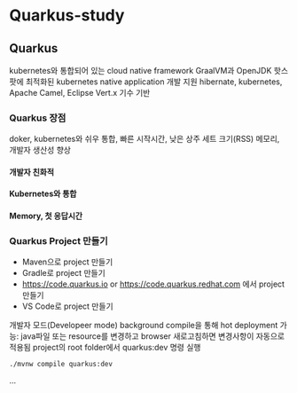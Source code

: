 # Quarkus-study

## Quarkus 
kubernetes와 통합되어 있는 cloud native framework
GraalVM과 OpenJDK 핫스팟에 최적화된 kubernetes native application 개발 지원
hibernate, kubernetes, Apache Camel, Eclipse Vert.x 기수 기반

### Quarkus 장점
doker, kubernetes와 쉬우 통합, 빠른 시작시간, 낮은 상주 세트 크기(RSS) 메모리, 개발자 생산성 향상

#### 개발자 친화적
#### Kubernetes와 통합
#### Memory, 첫 응답시간


### Quarkus Project 만들기
* Maven으로 project 만들기
* Gradle로 project 만들기
* https://code.quarkus.io or https://code.quarkus.redhat.com 에서 project 만들기
* VS Code로 project 만들기

개발자 모드(Developeer mode)
background compile을 통해 hot deployment 가능: java파일 또는 resource를 변경하고 browser 새로고침하면 변경사항이 자동으로 적용됨
project의 root folder에서 quarkus:dev 명령 실행
<pre><code>./mvnw compile quarkus:dev</code></pre>

...
